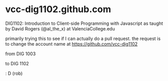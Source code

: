 vcc-dig1102.github.com
======================

DIG1102: Introduction to Client-side Programming with Javascript as taught by David Rogers (@al_the_x) at ValenciaCollege.edu

primarily trying this to see if I can actually do a pull request. 
the request is to change the account name at https://github.com/vcc-dig1102 

from
DIG 1003

to
DIG 1102

: D (rob)
